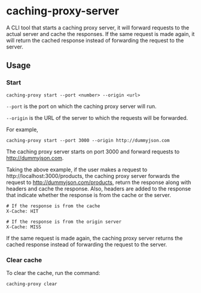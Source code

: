 # caching-proxy-server

A CLI tool that starts a caching proxy server, it will forward requests to the actual server and cache the responses. If the same request is made again, it will return the cached response instead of forwarding the request to the server.

## Usage

### Start

```
caching-proxy start --port <number> --origin <url>
```

`--port` is the port on which the caching proxy server will run.

`--origin` is the URL of the server to which the requests will be forwarded.

For example,

```
caching-proxy start --port 3000 --origin http://dummyjson.com
```

The caching proxy server starts on port 3000 and forward requests to http://dummyjson.com.

Taking the above example, if the user makes a request to http://localhost:3000/products, the caching proxy server forwards the request to http://dummyjson.com/products, return the response along with headers and cache the response. Also, headers are added to the response that indicate whether the response is from the cache or the server.

```
# If the response is from the cache
X-Cache: HIT

# If the response is from the origin server
X-Cache: MISS
```

If the same request is made again, the caching proxy server returns the cached response instead of forwarding the request to the server.

### Clear cache

To clear the cache, run the command:

```
caching-proxy clear
```